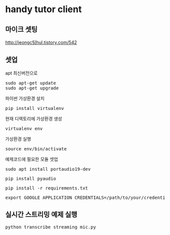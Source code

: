 # handy tutor client  
## 마이크 셋팅
http://jeongc팅hul.tistory.com/542
## 셋업
apt 최신버전으로
<pre>
sudo apt-get update
sudo apt-get upgrade
</pre>
파이썬 가상환경 설치
<pre>
pip install virtualenv
</pre>
현재 디렉토리에 가상환경 생성
<pre>
virtualenv env
</pre>
가상환경 실행
<pre>
source env/bin/activate
</pre>
예제코드에 필요한 모듈 셋업
<pre>
sudo apt install portaudio19-dev 
</pre>
<pre>
pip install pyaudio
</pre>
<pre>
pip install -r requirements.txt
</pre>
<pre>
export GOOGLE_APPLICATION_CREDENTIALS=/path/to/your/credentials-key.json
</pre>
## 실시간 스트리밍 예제 실행
<pre>
python transcribe_streaming_mic.py
</pre>
